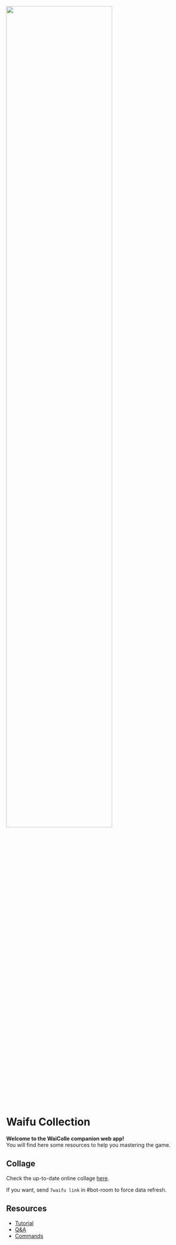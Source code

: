 <img src="/images/drpzn.png" class="mx-auto" style="width:75%" />

# Waifu Collection

**Welcome to the WaiColle companion web app!** \
You will find here some resources to help you mastering the game.

## Collage

Check the up-to-date online collage [here](/collage). 

If you want, send `7waifu link` in #bot-room to force data refresh.

## Resources

* [Tutorial](/help/tutorial)
* [Q&A](/help/q-and-a)
* [Commands](/help/commands)
